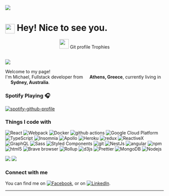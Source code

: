![](https://visitor-badge-reloaded.herokuapp.com/badge?page_id=michaelpappas2662&color=55acb7&style=for-the-badge&logo=Github)

<h1><img src="https://emojis.slackmojis.com/emojis/images/1531849430/4246/blob-sunglasses.gif?1531849430" width="30" align="center"/> Hey! Nice to see you.</h1>

<p align="center"><img src="https://media.giphy.com/media/QaMcXSekUWx7aogAUr/giphy.gif" width="30" />&nbsp;Git profile Trophies</p><br>
<img align="center" src="https://github-profile-trophy.vercel.app/?username=MichaelPappas2662&theme=onestar" />


<p>Welcome to my page! </br> I'm Michael, Fullstack developer from <img src="https://img.icons8.com/color/48/000000/greece-circular.png"/ width="13"> <b>Athens, Greece</b>, currently living in <img src="https://img.icons8.com/color/48/000000/australia-circular.png" width="13"/> <b>Sydney, Australia</b>. </p>



### Spotify Playing 🎧

[![spotify-github-profile](https://spotify-github-profile.vercel.app/api/view?uid=31c63oung2u4u4as5ufw45xgkuum&cover_image=false&theme=default)](https://github.com/kittinan/spotify-github-profile)


<h3>Things I code with</h3>
<p>
  <img alt="React" src="https://img.shields.io/badge/-React-45b8d8?style=flat-square&logo=react&logoColor=white" />
  <img alt="Webpack" src="https://img.shields.io/badge/-Webpack-8DD6F9?style=flat-square&logo=webpack&logoColor=white" /> 
  <img alt="Docker" src="https://img.shields.io/badge/-Docker-46a2f1?style=flat-square&logo=docker&logoColor=white" />
  <img alt="github actions" src="https://img.shields.io/badge/-Github_Actions-2088FF?style=flat-square&logo=github-actions&logoColor=white" />
  <img alt="Google Cloud Platform" src="https://img.shields.io/badge/-Google_Cloud_Platform-1a73e8?style=flat-square&logo=google-cloud&logoColor=white" />
  <img alt="TypeScript" src="https://img.shields.io/badge/-TypeScript-007ACC?style=flat-square&logo=typescript&logoColor=white" />
  <img alt="Insomnia" src="https://img.shields.io/badge/-Insomnia-5849BE?style=flat-square&logo=insomnia&logoColor=white" />
  <img alt="Apollo" src="https://img.shields.io/badge/-Apollo%20GraphQL-311C87?style=flat-square&logo=apollo-graphql&logoColor=white" />
  <img alt="Heroku" src="https://img.shields.io/badge/-Heroku-430098?style=flat-square&logo=heroku&logoColor=white" />
  <img alt="redux" src="https://img.shields.io/badge/-Redux-764ABC?style=flat-square&logo=redux&logoColor=white" />
  <img alt="ReactiveX" src="https://img.shields.io/badge/-RxJs-B7178C?style=flat-square&logo=reactivex&logoColor=white" />
  <img alt="GraphQL" src="https://img.shields.io/badge/-GraphQL-E10098?style=flat-square&logo=graphql&logoColor=white" />
  <img alt="Sass" src="https://img.shields.io/badge/-Sass-CC6699?style=flat-square&logo=sass&logoColor=white" />
  <img alt="Styled Components" src="https://img.shields.io/badge/-Styled_Components-db7092?style=flat-square&logo=styled-components&logoColor=white" />
  <img alt="git" src="https://img.shields.io/badge/-Git-F05032?style=flat-square&logo=git&logoColor=white" />
  <img alt="NestJs" src="https://img.shields.io/badge/-NestJs-ea2845?style=flat-square&logo=nestjs&logoColor=white" />
  <img alt="angular" src="https://img.shields.io/badge/-Angular-DD0031?style=flat-square&logo=angular&logoColor=white" />
  <img alt="npm" src="https://img.shields.io/badge/-NPM-CB3837?style=flat-square&logo=npm&logoColor=white" />
  <img alt="html5" src="https://img.shields.io/badge/-HTML5-E34F26?style=flat-square&logo=html5&logoColor=white" />
  <img alt="Brave browser" src="https://img.shields.io/badge/-Brave_Browser-FB542B?style=flat-square&logo=brave&logoColor=white" />
  <img alt="Rollup" src="https://img.shields.io/badge/-Rollup-EC4A3F?style=flat-square&logo=rollup.js&logoColor=white" />
  <img alt="d3js" src="https://img.shields.io/badge/-D3.js-F9A03C?style=flat-square&logo=d3.js&logoColor=white" />
  <img alt="Prettier" src="https://img.shields.io/badge/-Prettier-F7B93E?style=flat-square&logo=prettier&logoColor=white" />
  <img alt="MongoDB" src="https://img.shields.io/badge/-MongoDB-13aa52?style=flat-square&logo=mongodb&logoColor=white" />
  <img alt="Nodejs" src="https://img.shields.io/badge/-Nodejs-43853d?style=flat-square&logo=Node.js&logoColor=white" />
</p>


<img align="stretch" src="https://github-readme-stats.vercel.app/api/top-langs/?username=michaelpappas2662&theme=dark" />
<img align="stretch" src="https://github-readme-stats.vercel.app/api?username=michaelpappas2662&show_icons=true&theme=dark" />

### Connect with me

<!-- Actual text -->

You can find me on [![Facebook][1.2]][1], or on [![LinkedIn][3.2]][2].

<!--START_SECTION:activity-->
<!--END_SECTION:activity-->

<!-- Icons -->

[1.2]: https://img.icons8.com/office/16/000000/facebook-new.png (twitter icon without padding)
[3.2]: https://img.icons8.com/officexs/16/000000/linkedin.png (LinkedIn icon without padding)

<!-- Links to your social media accounts -->

[1]: https://www.facebook.com/profile.php?id=100010527543286
[2]: https://www.linkedin.com/in/michael-pappas-460651123

---
[linkedin]: https://www.linkedin.com/in/michael-pappas-460651123
[intagram]: https://www.instagram.com/michaelpappas9/
[facebook]: https://www.facebook.com/profile.php?id=100010527543286
